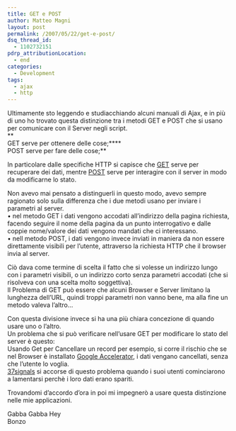 ```yaml
---
title: GET e POST
author: Matteo Magni
layout: post
permalink: /2007/05/22/get-e-post/
dsq_thread_id:
  - 1102732151
pdrp_attributionLocation:
  - end
categories:
  - Development
tags:
  - ajax
  - http
---
```

Ultimamente sto leggendo e studiacchiando alcuni manuali di Ajax, e in più di uno ho trovato questa distinzione tra i metodi GET e POST che si usano per comunicare con il Server negli script.  
**  
GET serve per ottenere delle cose;****  
POST serve per fare delle cose;**

In particolare dalle specifiche HTTP si capisce che [GET][1] serve per recuperare dei dati, mentre [POST][2] serve per interagire con il server in modo da modificarne lo stato.

Non avevo mai pensato a distinguerli in questo modo, avevo sempre ragionato solo sulla differenza che i due metodi usano per inviare i parametri al server.  
• nel metodo GET i dati vengono accodati all&#8217;indirizzo della pagina richiesta, facendo seguire il nome della pagina da un punto interrogativo e dalle coppie nome/valore dei dati vengono mandati che ci interessano.  
• nell metodo POST, i dati vengono invece inviati in maniera da non essere direttamente visibili per l&#8217;utente, attraverso la richiesta HTTP che il browser invia al server.

Ciò dava come termine di scelta il fatto che si volesse un indirizzo lungo con i parametri visibili, o un indirizzo corto senza parametri accodati (che si risolveva con una scelta molto soggettiva).  
Il Problema di GET può essere che alcuni Browser e Server limitano la lunghezza dell&#8217;URL, quindi troppi parametri non vanno bene, ma alla fine un metodo valeva l&#8217;altro&#8230;

Con questa divisione invece si ha una più chiara concezione di quando usare uno o l&#8217;altro.  
Un problema che si può verificare nell&#8217;usare GET per modificare lo stato del server è questo:  
Usando Get per Cancellare un record per esempio, si corre il rischio che se nel Browser è installato [Google Accelerator][3], i dati vengano cancellati, senza che l&#8217;utente lo voglia.  
[37signals][4] si accorse di questo problema quando i suoi utenti cominciarono a lamentarsi perchè i loro dati erano spariti.

Trovandomi d&#8217;accordo d&#8217;ora in poi mi impegnerò a usare questa distinzione nelle mie applicazioni.

Gabba Gabba Hey  
Bonzo

<div class='kindleWidget kindleLight' >
  
</div>



 [1]: http://www.w3.org/Protocols/rfc2616/rfc2616-sec9.html#sec9.3
 [2]: http://www.w3.org/Protocols/rfc2616/rfc2616-sec9.html#sec9.5
 [3]: http://webaccelerator.google.com/
 [4]: http://www.masternewmedia.org/it/2005/05/09/google_web_accelerator_tutti_i.htm